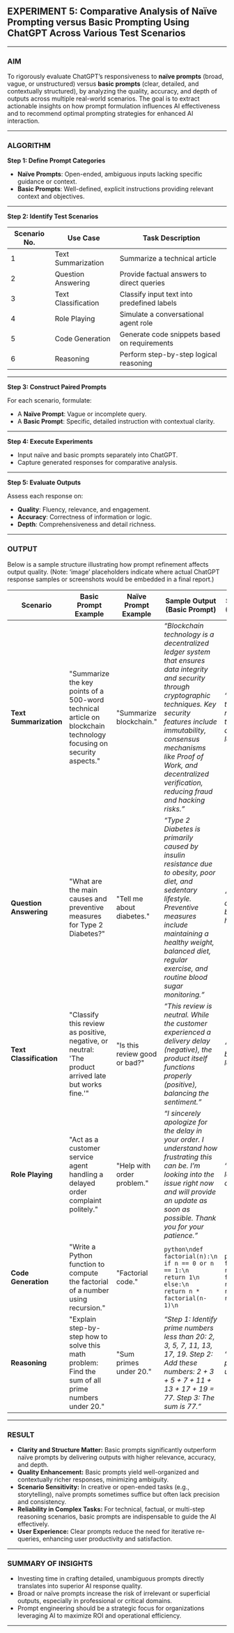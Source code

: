 ## **EXPERIMENT 5: Comparative Analysis of Naïve Prompting versus Basic Prompting Using ChatGPT Across Various Test Scenarios**

---

### **AIM**

To rigorously evaluate ChatGPT’s responsiveness to **naïve prompts** (broad, vague, or unstructured) versus **basic prompts** (clear, detailed, and contextually structured), by analyzing the quality, accuracy, and depth of outputs across multiple real-world scenarios. The goal is to extract actionable insights on how prompt formulation influences AI effectiveness and to recommend optimal prompting strategies for enhanced AI interaction.

---

### **ALGORITHM**

**Step 1: Define Prompt Categories**

* **Naïve Prompts**: Open-ended, ambiguous inputs lacking specific guidance or context.
* **Basic Prompts**: Well-defined, explicit instructions providing relevant context and objectives.

---

**Step 2: Identify Test Scenarios**

| Scenario No. | Use Case            | Task Description                             |
| ------------ | ------------------- | -------------------------------------------- |
| 1            | Text Summarization  | Summarize a technical article                |
| 2            | Question Answering  | Provide factual answers to direct queries    |
| 3            | Text Classification | Classify input text into predefined labels   |
| 4            | Role Playing        | Simulate a conversational agent role         |
| 5            | Code Generation     | Generate code snippets based on requirements |
| 6            | Reasoning           | Perform step-by-step logical reasoning       |

---

**Step 3: Construct Paired Prompts**

For each scenario, formulate:

* A **Naïve Prompt**: Vague or incomplete query.
* A **Basic Prompt**: Specific, detailed instruction with contextual clarity.

---

**Step 4: Execute Experiments**

* Input naïve and basic prompts separately into ChatGPT.
* Capture generated responses for comparative analysis.

---

**Step 5: Evaluate Outputs**

Assess each response on:

* **Quality**: Fluency, relevance, and engagement.
* **Accuracy**: Correctness of information or logic.
* **Depth**: Comprehensiveness and detail richness.

---

### **OUTPUT**

Below is a sample structure illustrating how prompt refinement affects output quality. (Note: ‘image’ placeholders indicate where actual ChatGPT response samples or screenshots would be embedded in a final report.)

| Scenario                | Basic Prompt Example                                                                                              | Naïve Prompt Example          | Sample Output (Basic Prompt)                                                                                                                                                                                                                                                                 | Sample Output (Naïve Prompt)                                                                        |
| ----------------------- | ----------------------------------------------------------------------------------------------------------------- | ----------------------------- | -------------------------------------------------------------------------------------------------------------------------------------------------------------------------------------------------------------------------------------------------------------------------------------------- | --------------------------------------------------------------------------------------------------- |
| **Text Summarization**  | "Summarize the key points of a 500-word technical article on blockchain technology focusing on security aspects." | "Summarize blockchain."       | *“Blockchain technology is a decentralized ledger system that ensures data integrity and security through cryptographic techniques. Key security features include immutability, consensus mechanisms like Proof of Work, and decentralized verification, reducing fraud and hacking risks.”* | *“Blockchain is a technology that records transactions in a digital ledger.”*                       |
| **Question Answering**  | "What are the main causes and preventive measures for Type 2 Diabetes?"                                           | "Tell me about diabetes."     | *“Type 2 Diabetes is primarily caused by insulin resistance due to obesity, poor diet, and sedentary lifestyle. Preventive measures include maintaining a healthy weight, balanced diet, regular exercise, and routine blood sugar monitoring.”*                                             | *“Diabetes is a disease where blood sugar is high.”*                                                |
| **Text Classification** | "Classify this review as positive, negative, or neutral: 'The product arrived late but works fine.'"              | "Is this review good or bad?" | *“This review is neutral. While the customer experienced a delivery delay (negative), the product itself functions properly (positive), balancing the sentiment.”*                                                                                                                           | *“The review is bad because of late delivery.”*                                                     |
| **Role Playing**        | "Act as a customer service agent handling a delayed order complaint politely."                                    | "Help with order problem."    | *“I sincerely apologize for the delay in your order. I understand how frustrating this can be. I’m looking into the issue right now and will provide an update as soon as possible. Thank you for your patience.”*                                                                           | *“Your order is late. We will check.”*                                                              |
| **Code Generation**     | "Write a Python function to compute the factorial of a number using recursion."                                   | "Factorial code."             | `python\ndef factorial(n):\n    if n == 0 or n == 1:\n        return 1\n    else:\n        return n * factorial(n-1)\n`                                                                                                                                                                      | `python\ndef fact(n):\n    res = 1\n    for i in range(1,n+1):\n        res *= i\n    return res\n` |
| **Reasoning**           | "Explain step-by-step how to solve this math problem: Find the sum of all prime numbers under 20."                | "Sum primes under 20."        | *“Step 1: Identify prime numbers less than 20: 2, 3, 5, 7, 11, 13, 17, 19. Step 2: Add these numbers: 2 + 3 + 5 + 7 + 11 + 13 + 17 + 19 = 77. Step 3: The sum is 77.”*                                                                                                                       | *“The sum of prime numbers under 20 is 77.”*                                                        |

---

### **RESULT**

* **Clarity and Structure Matter:** Basic prompts significantly outperform naïve prompts by delivering outputs with higher relevance, accuracy, and depth.
* **Quality Enhancement:** Basic prompts yield well-organized and contextually richer responses, minimizing ambiguity.
* **Scenario Sensitivity:** In creative or open-ended tasks (e.g., storytelling), naïve prompts sometimes suffice but often lack precision and consistency.
* **Reliability in Complex Tasks:** For technical, factual, or multi-step reasoning scenarios, basic prompts are indispensable to guide the AI effectively.
* **User Experience:** Clear prompts reduce the need for iterative re-queries, enhancing user productivity and satisfaction.

---

### **SUMMARY OF INSIGHTS**

* Investing time in crafting detailed, unambiguous prompts directly translates into superior AI response quality.
* Broad or naïve prompts increase the risk of irrelevant or superficial outputs, especially in professional or critical domains.
* Prompt engineering should be a strategic focus for organizations leveraging AI to maximize ROI and operational efficiency.

---

